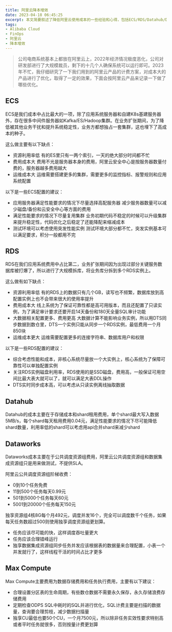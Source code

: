 ```yaml
---
title: 阿里云降本增效
date: 2023-04-18 06:45:25
excerpt: 本文简要叙述了降低阿里云使用成本的一些经验和心得，包括ECS/RDS/Datahub/DataWorks和Max Compute
tags:
- Alibaba Cloud
- FinOps
- 阿里云
- 降本增效
---
```


> 公司电商系统基本上都放在阿里云上，2022年经济情况极度恶化，公司对研发部进行了大规模裁员，剩下的十几个人确保系统可以运行即可。2023年不忙，我仔细研究了一下我们用到的阿里云产品的计费方案，对成本大的产品进行了优化，取得了一定的效果，下面会按阿里云产品来记录一下做了哪些优化。


## ECS

ECS是我们成本中占比最大的一项，除了应用系统服务器和自建K8s基建服务器外，存在很多中间件服务器如Kafka/ES/Hadoop集群。在业务扩张期间，为了降低被其他业务干扰和提升系统稳定性，业务方都想独占一套集群，这也埋下了高成本的种子。

这么做主要有以下缺点：

- 资源利用率低 有的ES里只有一两个索引，一天的绝大部分时间都不忙
- 费用成本大 费用不光是服务器本身的费用，阿里云安全中心是按服务器数量付费的，服务器越多费用越大
- 运维成本大 运维需要搭建更多的集群，需要更多的监控指标、报警规则和应用系统配置

以下是一些ECS配置的建议：

- 应用服务器满足性能要求的情况下尽量选择高配服务器 减少服务器数量可以减少磁盘/备份和云安全中心等方面的费用
- 满足性能要求的情况下尽量复用集群 业务初期代码不稳定的时候可以升级集群来提升稳定性，代码优化之后稳定了还能降配来缩减成本
- 测试环境可以考虑使用突发性能实例 测试环境大部分都不忙，突发实例基本可以满足要求，积分一般都用不完

## RDS

RDS在我们应用系统费用中占比第二，业务扩张期间因为出现过部分关键服务数据库被打爆了，所以进行了大规模拆库，将业务库分拆到多个RDS实例上。

这么做有如下缺点：

- 资源利用率低 有的RDS上的数据只有几个GB，读写也不频繁，数据库放到高配置实例上也不会带来很大的使用率提升
- 费用成本大 线上系统为了保证可靠性都是高可用版本，而且还配置了只读实例，为了满足审计要求还要开启14天备份和180天全量SQL审计功能
- 大数据相关配置更多、费用更高 大数据计算不能影响业务实例，所以用DTS同步数据到数仓里，DTS一个实例只能从同步一个RDS实例，最低费用一个月850块
- 运维成本更大 运维需要配置更多的连接字符串、数据库用户和权限

以下是一些RDS配置的建议：

- 综合考虑性能和成本，非核心系统尽量放一个大实例上，核心系统为了保障可靠性可以单独配置实例
- 关注RDS实例磁盘利用率，RDS使用的是SSD磁盘，费用高，一般保证可用空间比最大表大就可以了，就可以满足大表DDL操作
- DTS实时同步成本高，可以考虑从只读实例离线抽取数据

## Datahub

Datahub的成本主要在于存储成本和shard租用费用，单个shard最大写入数据5MB/s，每个shard每天租用费用0.04元，满足性能要求的情况下尽可能降低shard数量，利用率低的shard可以考虑用api合并shard来减少shard

## Dataworks

Dataworks成本主要在于公共调度资源组费用，阿里云公共调度资源组和数据集成资源组只是用来做测试，不提供SLA。

阿里云公共调度资源组阶梯收费：

- 0到10个任务免费
- 11到500个任务每天0.99元
- 501到5000个任务每天60元
- 5001到20000个任务每天150元

独享资源组4核8G每个月492元，调度并发16个，完全可以调度数千个任务，如果每天任务数超过500则使用独享调度资源组更划算。

- 任务应该尽可能的快，这样调度吞吐量更大
- 任务应该合理错峰运行
- 独享数据集成资源组同步任务并发应该根据表的数据量来合理配置，小表一个并发就行了，这样线程干活的时间占比才更多

## Max Compute

Max Compute主要费用为数据存储费用和任务执行费用，主要有以下建议：

- 合理设置分区表的生命周期，有些数仓数据不需要永久保存，永久存储浪费存储费用
- 定期检查ODPS SQL中耗时的SQL并进行优化，SQL计费主要是扫描的数据量，查询要合理剪枝，减少数据扫描量
- 独享CU最低也要50个CU，一个月7500元，所以除非任务实效性要求特别高或者平时任务就很多，否则按量计费更划算